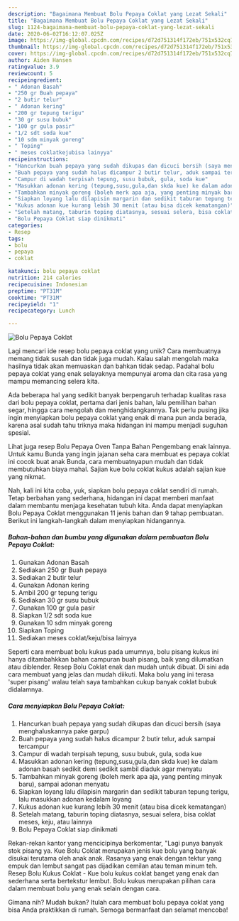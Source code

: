 ```yaml
---
description: "Bagaimana Membuat Bolu Pepaya Coklat yang Lezat Sekali"
title: "Bagaimana Membuat Bolu Pepaya Coklat yang Lezat Sekali"
slug: 1124-bagaimana-membuat-bolu-pepaya-coklat-yang-lezat-sekali
date: 2020-06-02T16:12:07.025Z
image: https://img-global.cpcdn.com/recipes/d72d751314f172eb/751x532cq70/bolu-pepaya-coklat-foto-resep-utama.jpg
thumbnail: https://img-global.cpcdn.com/recipes/d72d751314f172eb/751x532cq70/bolu-pepaya-coklat-foto-resep-utama.jpg
cover: https://img-global.cpcdn.com/recipes/d72d751314f172eb/751x532cq70/bolu-pepaya-coklat-foto-resep-utama.jpg
author: Aiden Hansen
ratingvalue: 3.9
reviewcount: 5
recipeingredient:
- " Adonan Basah"
- "250 gr Buah pepaya"
- "2 butir telur"
- " Adonan kering"
- "200 gr tepung terigu"
- "30 gr susu bubuk"
- "100 gr gula pasir"
- "1/2 sdt soda kue"
- "10 sdm minyak goreng"
- " Toping"
- " meses coklatkejubisa lainyya"
recipeinstructions:
- "Hancurkan buah pepaya yang sudah dikupas dan dicuci bersih (saya menghaluskannya pake garpu)"
- "Buah pepaya yang sudah halus dicampur 2 butir telur, aduk sampai tercampur"
- "Campur di wadah terpisah tepung, susu bubuk, gula, soda kue"
- "Masukkan adonan kering (tepung,susu,gula,dan skda kue) ke dalam adonan basah sedikit demi sedikit sambil diaduk agar menyatu"
- "Tambahkan minyak goreng (boleh merk apa aja, yang penting minyak baru), sampai adonan menyatu"
- "Siapkan loyang lalu dilapisin margarin dan sedikit taburan tepung terigu, lalu masukkan adonan kedalam loyang"
- "Kukus adonan kue kurang lebih 30 menit (atau bisa dicek kematangan)"
- "Setelah matang, taburin toping diatasnya, sesuai selera, bisa coklat meses, keju, atau lainnya"
- "Bolu Pepaya Coklat siap dinikmati"
categories:
- Resep
tags:
- bolu
- pepaya
- coklat

katakunci: bolu pepaya coklat 
nutrition: 214 calories
recipecuisine: Indonesian
preptime: "PT31M"
cooktime: "PT31M"
recipeyield: "1"
recipecategory: Lunch

---
```



![Bolu Pepaya Coklat](https://img-global.cpcdn.com/recipes/d72d751314f172eb/751x532cq70/bolu-pepaya-coklat-foto-resep-utama.jpg)

Lagi mencari ide resep bolu pepaya coklat yang unik? Cara membuatnya memang tidak susah dan tidak juga mudah. Kalau salah mengolah maka hasilnya tidak akan memuaskan dan bahkan tidak sedap. Padahal bolu pepaya coklat yang enak selayaknya mempunyai aroma dan cita rasa yang mampu memancing selera kita.

Ada beberapa hal yang sedikit banyak berpengaruh terhadap kualitas rasa dari bolu pepaya coklat, pertama dari jenis bahan, lalu pemilihan bahan segar, hingga cara mengolah dan menghidangkannya. Tak perlu pusing jika ingin menyiapkan bolu pepaya coklat yang enak di mana pun anda berada, karena asal sudah tahu triknya maka hidangan ini mampu menjadi suguhan spesial.

Lihat juga resep Bolu Pepaya Oven Tanpa Bahan Pengembang enak lainnya. Untuk kamu Bunda yang ingin jajanan seha cara membuat es pepaya coklat ini cocok buat anak Bunda, cara membuatnyapun mudah dan tidak membutuhkan biaya mahal. Sajian kue bolu coklat kukus adalah sajian kue yang nikmat.


Nah, kali ini kita coba, yuk, siapkan bolu pepaya coklat sendiri di rumah. Tetap berbahan yang sederhana, hidangan ini dapat memberi manfaat dalam membantu menjaga kesehatan tubuh kita. Anda dapat menyiapkan Bolu Pepaya Coklat menggunakan 11 jenis bahan dan 9 tahap pembuatan. Berikut ini langkah-langkah dalam menyiapkan hidangannya.

<!--inarticleads1-->

##### Bahan-bahan dan bumbu yang digunakan dalam pembuatan Bolu Pepaya Coklat:

1. Gunakan  Adonan Basah
1. Sediakan 250 gr Buah pepaya
1. Sediakan 2 butir telur
1. Gunakan  Adonan kering
1. Ambil 200 gr tepung terigu
1. Sediakan 30 gr susu bubuk
1. Gunakan 100 gr gula pasir
1. Siapkan 1/2 sdt soda kue
1. Gunakan 10 sdm minyak goreng
1. Siapkan  Toping
1. Sediakan  meses coklat/keju/bisa lainyya


Seperti cara membuat bolu kukus pada umumnya, bolu pisang kukus ini hanya ditambahkkan bahan campuran buah pisang, baik yang dilumatkan atau diblender. Resep Bolu Coklat enak dan mudah untuk dibuat. Di sini ada cara membuat yang jelas dan mudah diikuti. Maka bolu yang ini terasa &#39;super pisang&#39; walau telah saya tambahkan cukup banyak coklat bubuk didalamnya. 

<!--inarticleads2-->

##### Cara menyiapkan Bolu Pepaya Coklat:

1. Hancurkan buah pepaya yang sudah dikupas dan dicuci bersih (saya menghaluskannya pake garpu)
1. Buah pepaya yang sudah halus dicampur 2 butir telur, aduk sampai tercampur
1. Campur di wadah terpisah tepung, susu bubuk, gula, soda kue
1. Masukkan adonan kering (tepung,susu,gula,dan skda kue) ke dalam adonan basah sedikit demi sedikit sambil diaduk agar menyatu
1. Tambahkan minyak goreng (boleh merk apa aja, yang penting minyak baru), sampai adonan menyatu
1. Siapkan loyang lalu dilapisin margarin dan sedikit taburan tepung terigu, lalu masukkan adonan kedalam loyang
1. Kukus adonan kue kurang lebih 30 menit (atau bisa dicek kematangan)
1. Setelah matang, taburin toping diatasnya, sesuai selera, bisa coklat meses, keju, atau lainnya
1. Bolu Pepaya Coklat siap dinikmati


Rekan-rekan kantor yang mencicipinya berkomentar, &#34;Lagi punya banyak stok pisang ya. Kue Bolu Coklat merupakan jenis kue bolu yang banyak disukai terutama oleh anak anak. Rasanya yang enak dengan tektur yang empuk dan lembut sangat pas dijadikan cemilan atau teman minum teh. Resep Bolu Kukus Coklat - Kue bolu kukus coklat banget yang enak dan sederhana serta bertekstur lembut. Bolu kukus merupakan pilihan cara dalam membuat bolu yang enak selain dengan cara. 

Gimana nih? Mudah bukan? Itulah cara membuat bolu pepaya coklat yang bisa Anda praktikkan di rumah. Semoga bermanfaat dan selamat mencoba!
